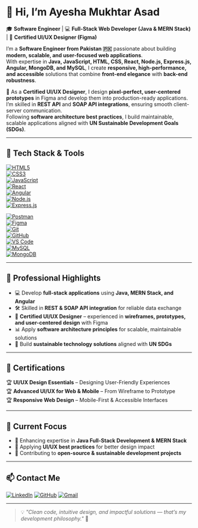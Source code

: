 # 👋 Hi, I’m Ayesha Mukhtar Asad  

🎓 **Software Engineer** | 💻 **Full-Stack Web Developer (Java & MERN Stack)** | 🎨 **Certified UI/UX Designer (Figma)**  

I’m a **Software Engineer from Pakistan 🇵🇰** passionate about building **modern, scalable, and user-focused web applications**.  
With expertise in **Java, JavaScript, HTML, CSS, React, Node.js, Express.js, Angular, MongoDB, and MySQL**, I create **responsive, high-performance, and accessible** solutions that combine **front-end elegance** with **back-end robustness**.  

💼 As a **Certified UI/UX Designer**, I design **pixel-perfect, user-centered prototypes** in Figma and develop them into production-ready applications.  
I’m skilled in **REST API** and **SOAP API integrations**, ensuring smooth client-server communication.  
Following **software architecture best practices**, I build maintainable, scalable applications aligned with **UN Sustainable Development Goals (SDGs)**.  

---

## 🚀 Tech Stack & Tools  

[![HTML5](https://img.shields.io/badge/HTML5-E34F26?style=for-the-badge&logo=html5&logoColor=white)]()  
[![CSS3](https://img.shields.io/badge/CSS3-1572B6?style=for-the-badge&logo=css3&logoColor=white)]()  
[![JavaScript](https://img.shields.io/badge/JavaScript-F7DF1E?style=for-the-badge&logo=javascript&logoColor=black)]()  
[![React](https://img.shields.io/badge/React-20232A?style=for-the-badge&logo=react&logoColor=61DAFB)]()  
[![Angular](https://img.shields.io/badge/Angular-DD0031?style=for-the-badge&logo=angular&logoColor=white)]()  
[![Node.js](https://img.shields.io/badge/Node.js-339933?style=for-the-badge&logo=node.js&logoColor=white)]()  
[![Express.js](https://img.shields.io/badge/Express.js-000000?style=for-the-badge&logo=express&logoColor=white)]()  

[![Postman](https://img.shields.io/badge/Postman-FF6C37?style=for-the-badge&logo=postman&logoColor=white)]()  
[![Figma](https://img.shields.io/badge/Figma-F24E1E?style=for-the-badge&logo=figma&logoColor=white)]()  
[![Git](https://img.shields.io/badge/Git-F05033?style=for-the-badge&logo=git&logoColor=white)]()  
[![GitHub](https://img.shields.io/badge/GitHub-181717?style=for-the-badge&logo=github&logoColor=white)]()  
[![VS Code](https://img.shields.io/badge/VS%20Code-0078D4?style=for-the-badge&logo=visual-studio-code&logoColor=white)]()  
[![MySQL](https://img.shields.io/badge/MySQL-4479A1?style=for-the-badge&logo=mysql&logoColor=white)]()  
[![MongoDB](https://img.shields.io/badge/MongoDB-4EA94B?style=for-the-badge&logo=mongodb&logoColor=white)]()  

---

## 🌟 Professional Highlights  

- 💻 Develop **full-stack applications** using **Java, MERN Stack, and Angular**  
- 🛠 Skilled in **REST & SOAP API integration** for reliable data exchange  
- 🎨 **Certified UI/UX Designer** – experienced in **wireframes, prototypes, and user-centered design** with Figma  
- 📊 Apply **software architecture principles** for scalable, maintainable solutions  
- 🌱 Build **sustainable technology solutions** aligned with **UN SDGs**  

---

## 📜 Certifications  

🏆 **UI/UX Design Essentials** – Designing User-Friendly Experiences  
🏆 **Advanced UI/UX for Web & Mobile** – From Wireframe to Prototype  
🏆 **Responsive Web Design** – Mobile-First & Accessible Interfaces  

---

## 📌 Current Focus  

- 🚀 Enhancing expertise in **Java Full-Stack Development & MERN Stack**  
- 🎨 Applying **UI/UX best practices** for better design impact  
- 🌱 Contributing to **open-source & sustainable development projects**  

---

## 📫 Contact Me  
[![LinkedIn](https://img.shields.io/badge/LinkedIn-0A66C2?logo=linkedin&logoColor=white)](https://www.linkedin.com/in/ayesha-mukhtar-asad-76947026b) [![GitHub](https://img.shields.io/badge/GitHub-181717?logo=github&logoColor=white)](https://github.com/Ayesha-Asadd) [![Gmail](https://img.shields.io/badge/Email-D14836?logo=gmail&logoColor=white)](mailto:ayesha.m.asad23@gmail.com)  

---

> 💡 *"Clean code, intuitive design, and impactful solutions — that’s my development philosophy."* 🚀
